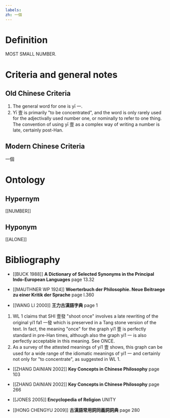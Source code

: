 ```yaml
---
labels: 
zh: 一個
---
```


# Definition
MOST SMALL NUMBER.
# Criteria and general notes
## Old Chinese Criteria
1. The general word for one is yī 一.
2. Yī 壹 is primarily "to be concentrated", and the word is only rarely used for the adjectivally used number one, or nominally to refer to one thing. The convention of using yī 壹 as a complex way of writing a number is late, certainly post-Han.
## Modern Chinese Criteria
一個
# Ontology

## Hypernym
[[NUMBER]]
## Hyponym
[[ALONE]]
# Bibliography
- [[BUCK 1988]]
**A Dictionary of Selected Synonyms in the Principal Indo-European Languages** page 13.32

- [[MAUTHNER WP 1924]]
**Woerterbuch der Philosophie. Neue Beitraege zu einer Kritik der Sprache** page I.360

- [[WANG LI 2000]]
**王力古漢語字典** page 1
1. WL 1 claims that SHI 壹發 "shoot once" involves a late rewriting of the original yi1 fa1 一發 which is preserved in a Tang stone version of the text.  In fact, the meaning "once" for the graph yi1 壹 is perfectly standard in pre-Han times, although also the graph yi1 一 is also perfectly acceptable in this meaning.  See ONCE.
2.  As a survey of the attested meanings of yi1 壹 shows, this graph can be used for a wide range of the idiomatic meanings of yi1 一 and certainly not only for "to concentrate", as suggested in WL 1.
- [[ZHANG DAINIAN 2002]]
**Key Concepts in Chinese Philosophy** page 103

- [[ZHANG DAINIAN 2002]]
**Key Concepts in Chinese Philosophy** page 266

- [[JONES 2005]]
**Encyclopedia of Religion** 
UNITY
- [[HONG CHENGYU 2009]]
**古漢語常用詞同義詞詞典** page 280

